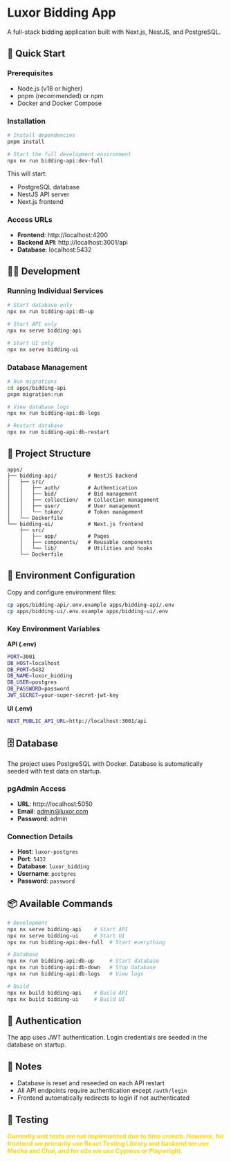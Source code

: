 # Luxor Bidding App

A full-stack bidding application built with Next.js, NestJS, and PostgreSQL.

## 🚀 Quick Start

### Prerequisites

- Node.js (v18 or higher)
- pnpm (recommended) or npm
- Docker and Docker Compose

### Installation

```bash
# Install dependencies
pnpm install

# Start the full development environment
npx nx run bidding-api:dev-full
```

This will start:

- PostgreSQL database
- NestJS API server
- Next.js frontend

### Access URLs

- **Frontend**: http://localhost:4200
- **Backend API**: http://localhost:3001/api
- **Database**: localhost:5432

## 🏃‍♂️ Development

### Running Individual Services

```bash
# Start database only
npx nx run bidding-api:db-up

# Start API only
npx nx serve bidding-api

# Start UI only
npx nx serve bidding-ui
```

### Database Management

```bash
# Run migrations
cd apps/bidding-api
pnpm migration:run

# View database logs
npx nx run bidding-api:db-logs

# Restart database
npx nx run bidding-api:db-restart
```

## 📁 Project Structure

```
apps/
├── bidding-api/          # NestJS backend
│   ├── src/
│   │   ├── auth/         # Authentication
│   │   ├── bid/          # Bid management
│   │   ├── collection/   # Collection management
│   │   ├── user/         # User management
│   │   └── token/        # Token management
│   └── Dockerfile
└── bidding-ui/           # Next.js frontend
    ├── src/
    │   ├── app/          # Pages
    │   ├── components/   # Reusable components
    │   └── lib/          # Utilities and hooks
    └── Dockerfile
```

## 🔧 Environment Configuration

Copy and configure environment files:

```bash
cp apps/bidding-api/.env.example apps/bidding-api/.env
cp apps/bidding-ui/.env.example apps/bidding-ui/.env
```

### Key Environment Variables

**API (.env)**

```bash
PORT=3001
DB_HOST=localhost
DB_PORT=5432
DB_NAME=luxor_bidding
DB_USER=postgres
DB_PASSWORD=password
JWT_SECRET=your-super-secret-jwt-key
```

**UI (.env)**

```bash
NEXT_PUBLIC_API_URL=http://localhost:3001/api
```

## 🗄️ Database

The project uses PostgreSQL with Docker. Database is automatically seeded with test data on startup.

### pgAdmin Access

- **URL**: http://localhost:5050
- **Email**: admin@luxor.com
- **Password**: admin

### Connection Details

- **Host**: `luxor-postgres`
- **Port**: `5432`
- **Database**: `luxor_bidding`
- **Username**: `postgres`
- **Password**: `password`

## 📦 Available Commands

```bash
# Development
npx nx serve bidding-api    # Start API
npx nx serve bidding-ui     # Start UI
npx nx run bidding-api:dev-full  # Start everything

# Database
npx nx run bidding-api:db-up     # Start database
npx nx run bidding-api:db-down   # Stop database
npx nx run bidding-api:db-logs   # View logs

# Build
npx nx build bidding-api    # Build API
npx nx build bidding-ui     # Build UI
```

## 🔐 Authentication

The app uses JWT authentication. Login credentials are seeded in the database on startup.

## 📝 Notes

- Database is reset and reseeded on each API restart
- All API endpoints require authentication except `/auth/login`
- Frontend automatically redirects to login if not authenticated

## 🧪 Testing

**<span style="color: #FFD600;">Currently unit tests are not implemented due to time crunch. However, for frontend we primarily use React Testing Library and backend we use Mocha and Chai, and for e2e we use Cypress or Playwright.</span>**
